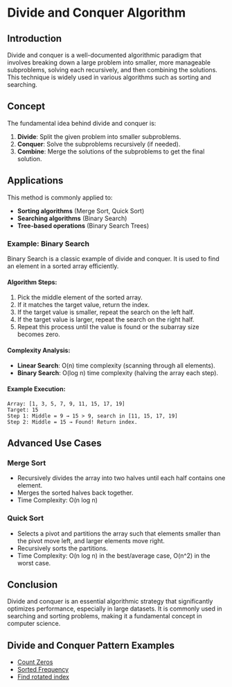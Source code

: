 # Divide and Conquer Algorithm

## Introduction

Divide and conquer is a well-documented algorithmic paradigm that involves breaking down a large problem into smaller, more manageable subproblems, solving each recursively, and then combining the solutions. This technique is widely used in various algorithms such as sorting and searching.

## Concept

The fundamental idea behind divide and conquer is:

1. **Divide**: Split the given problem into smaller subproblems.
2. **Conquer**: Solve the subproblems recursively (if needed).
3. **Combine**: Merge the solutions of the subproblems to get the final solution.

## Applications

This method is commonly applied to:

- **Sorting algorithms** (Merge Sort, Quick Sort)
- **Searching algorithms** (Binary Search)
- **Tree-based operations** (Binary Search Trees)

### Example: Binary Search

Binary Search is a classic example of divide and conquer. It is used to find an element in a sorted array efficiently.

#### Algorithm Steps:

1. Pick the middle element of the sorted array.
2. If it matches the target value, return the index.
3. If the target value is smaller, repeat the search on the left half.
4. If the target value is larger, repeat the search on the right half.
5. Repeat this process until the value is found or the subarray size becomes zero.

#### Complexity Analysis:

- **Linear Search**: O(n) time complexity (scanning through all elements).
- **Binary Search**: O(log n) time complexity (halving the array each step).

#### Example Execution:

```plaintext
Array: [1, 3, 5, 7, 9, 11, 15, 17, 19]
Target: 15
Step 1: Middle = 9 → 15 > 9, search in [11, 15, 17, 19]
Step 2: Middle = 15 → Found! Return index.
```

## Advanced Use Cases

### Merge Sort

- Recursively divides the array into two halves until each half contains one element.
- Merges the sorted halves back together.
- Time Complexity: O(n log n)

### Quick Sort

- Selects a pivot and partitions the array such that elements smaller than the pivot move left, and larger elements move right.
- Recursively sorts the partitions.
- Time Complexity: O(n log n) in the best/average case, O(n^2) in the worst case.

## Conclusion

Divide and conquer is an essential algorithmic strategy that significantly optimizes performance, especially in large datasets. It is commonly used in searching and sorting problems, making it a fundamental concept in computer science.

## Divide and Conquer Pattern Examples

- [Count Zeros]()
- [Sorted Frequency]()
- [Find rotated index]()
